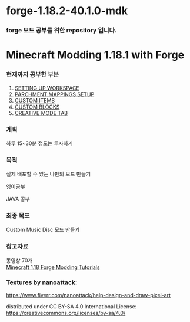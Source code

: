 # forge-1.18.2-40.1.0-mdk

### forge 모드 공부를 위한 repository 입니다.




# Minecraft Modding 1.18.1 with Forge
### 현재까지 공부한 부분 
1. [SETTING UP WORKSPACE](https://youtu.be/eqY17yWENEI)
2. [PARCHMENT MAPPINGS SETUP](https://youtu.be/x1B5DgyShG4)
3. [CUSTOM ITEMS](https://youtu.be/FrRE_hVi9xo)
4. [CUSTOM BLOCKS](https://youtu.be/c2zgZI5iTwo)
5. [CREATIVE MODE TAB](https://youtu.be/_MqS5jqJbiM)


### 계획
하루 15~30분 정도는 투자하기

### 목적
실제 배포할 수 있는 나만의 모드 만들기

영어공부

JAVA 공부

### 최종 목표
Custom Music Disc 모드 만들기

### 참고자료
동영상 70개<br>
[Minecraft 1.18 Forge Modding Tutorials](https://youtube.com/playlist?list=PLKGarocXCE1Hut51TKKqZKqVZtKLZC48x)

### Textures by nanoattack:
https://www.fiverr.com/nanoattack/help-design-and-draw-pixel-art

distributed under CC BY-SA 4.0 International License:
https://creativecommons.org/licenses/by-sa/4.0/
